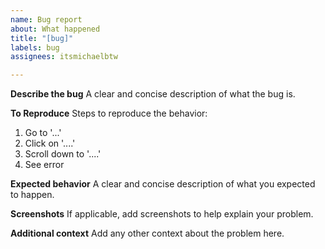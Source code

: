 ```yaml
---
name: Bug report
about: What happened
title: "[bug]"
labels: bug
assignees: itsmichaelbtw

---
```


**Describe the bug**
A clear and concise description of what the bug is.

**To Reproduce**
Steps to reproduce the behavior:
1. Go to '...'
2. Click on '....'
3. Scroll down to '....'
4. See error

**Expected behavior**
A clear and concise description of what you expected to happen.

**Screenshots**
If applicable, add screenshots to help explain your problem.
  
**Additional context**
Add any other context about the problem here.
